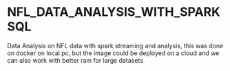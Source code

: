 # NFL_DATA_ANALYSIS_WITH_SPARKSQL
Data Analysis on NFL data with spark streaming and analysis, this was done on docker on local pc, but the image could be deployed on a cloud and we can also work with better ram for large datasets
